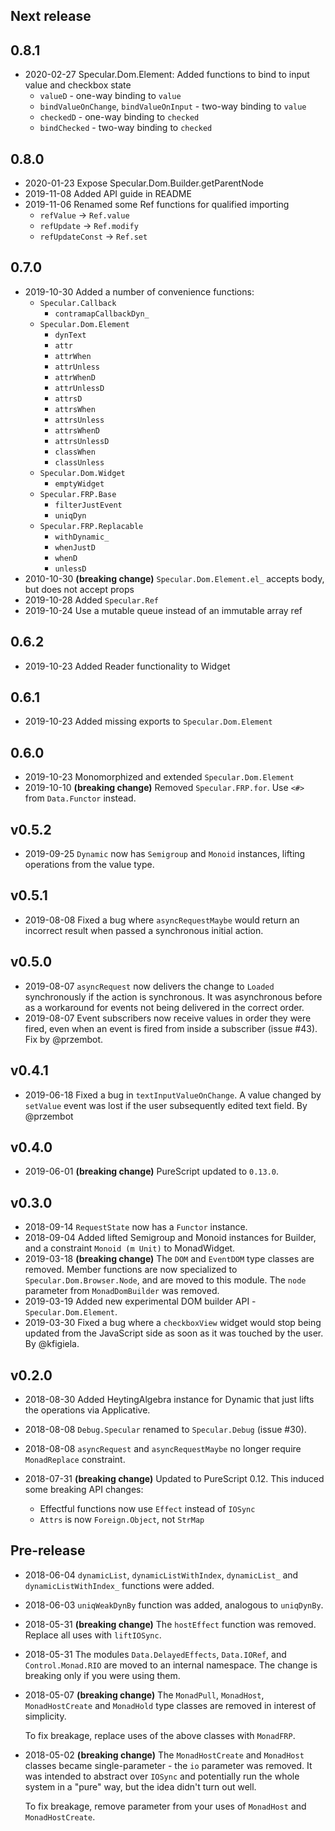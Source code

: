 ## Next release

## 0.8.1

- 2020-02-27 Specular.Dom.Element: Added functions to bind to input value and checkbox state
  - `valueD` - one-way binding to `value`
  - `bindValueOnChange`, `bindValueOnInput` - two-way binding to `value`
  - `checkedD` - one-way binding to `checked`
  - `bindChecked` - two-way binding to `checked`

## 0.8.0

- 2020-01-23 Expose Specular.Dom.Builder.getParentNode
- 2019-11-08 Added API guide in README
- 2019-11-06 Renamed some Ref functions for qualified importing
  - `refValue` -> `Ref.value`
  - `refUpdate` -> `Ref.modify`
  - `refUpdateConst` -> `Ref.set`

## 0.7.0

- 2019-10-30 Added a number of convenience functions:
   * `Specular.Callback`
     * `contramapCallbackDyn_`
   * `Specular.Dom.Element`
     *  `dynText`
     *  `attr`
     *  `attrWhen`
     *  `attrUnless`
     *  `attrWhenD`
     *  `attrUnlessD`
     *  `attrsD`
     *  `attrsWhen`
     *  `attrsUnless`
     *  `attrsWhenD`
     *  `attrsUnlessD`
     *  `classWhen`
     *  `classUnless`
   * `Specular.Dom.Widget`
     * `emptyWidget`
   * `Specular.FRP.Base`
     * `filterJustEvent`
     * `uniqDyn`
   * `Specular.FRP.Replacable`
     * `withDynamic_`
     * `whenJustD`
     * `whenD`
     * `unlessD`
- 2010-10-30 **(breaking change)** `Specular.Dom.Element.el_` accepts body, but does not accept props
- 2019-10-28 Added `Specular.Ref`
- 2019-10-24 Use a mutable queue instead of an immutable array ref

## 0.6.2

- 2019-10-23 Added Reader functionality to Widget

## 0.6.1

- 2019-10-23 Added missing exports to `Specular.Dom.Element`

## 0.6.0

- 2019-10-23 Monomorphized and extended `Specular.Dom.Element`
- 2019-10-10 **(breaking change)** Removed `Specular.FRP.for`. Use `<#>` from `Data.Functor` instead.

## v0.5.2

- 2019-09-25 `Dynamic` now has `Semigroup` and `Monoid` instances, lifting operations from the value type.

## v0.5.1

- 2019-08-08 Fixed a bug where `asyncRequestMaybe` would return an incorrect
  result when passed a synchronous initial action.

## v0.5.0

- 2019-08-07 `asyncRequest` now delivers the change to `Loaded` synchronously if
  the action is synchronous. It was asynchronous before as a workaround for
  events not being delivered in the correct order.
- 2019-08-07 Event subscribers now receive values in order they were fired, even
  when an event is fired from inside a subscriber (issue #43). Fix by @przembot.

## v0.4.1

- 2019-06-18 Fixed a bug in `textInputValueOnChange`. A value changed by
  `setValue` event was lost if the user subsequently edited text field. By
  @przembot

## v0.4.0

- 2019-06-01 **(breaking change)** PureScript updated to `0.13.0`.

## v0.3.0

- 2018-09-14 `RequestState` now has a `Functor` instance.
- 2018-09-04 Added lifted Semigroup and Monoid instances for Builder, and a constraint `Monoid (m Unit)` to MonadWidget.
- 2019-03-18  **(breaking change)** The `DOM` and `EventDOM` type classes are
  removed. Member functions are now specialized to `Specular.Dom.Browser.Node`,
  and are moved to this module. The `node` parameter from `MonadDomBuilder` was
  removed.
- 2019-03-19 Added new experimental DOM builder API - `Specular.Dom.Element`.
- 2019-03-30 Fixed a bug where a `checkboxView` widget would stop being updated
  from the JavaScript side as soon as it was touched by the user. By @kfigiela.

## v0.2.0

- 2018-08-30 Added HeytingAlgebra instance for Dynamic that just lifts the operations via Applicative.

- 2018-08-08 `Debug.Specular` renamed to `Specular.Debug` (issue #30).

- 2018-08-08 `asyncRequest` and `asyncRequestMaybe` no longer require `MonadReplace` constraint.

- 2018-07-31 **(breaking change)** Updated to PureScript 0.12. This induced some breaking API changes:

   - Effectful functions now use `Effect` instead of `IOSync`
   - `Attrs` is now `Foreign.Object`, not `StrMap`

## Pre-release

- 2018-06-04 `dynamicList`, `dynamicListWithIndex`, `dynamicList_` and
  `dynamicListWithIndex_` functions were added.

- 2018-06-03 `uniqWeakDynBy` function was added, analogous to `uniqDynBy`.

- 2018-05-31 **(breaking change)** The `hostEffect` function was removed.
  Replace all uses with `liftIOSync`.

- 2018-05-31 The modules `Data.DelayedEffects`, `Data.IORef`, and
  `Control.Monad.RIO` are moved to an internal namespace. The change is breaking
  only if you were using them.

- 2018-05-07 **(breaking change)** The `MonadPull`, `MonadHost`,
  `MonadHostCreate` and `MonadHold` type classes are removed in interest of
  simplicity.

  To fix breakage, replace uses of the above classes with `MonadFRP`.

- 2018-05-02 **(breaking change)** The `MonadHostCreate` and `MonadHost` classes
  became single-parameter - the `io` parameter was removed. It was intended to
  abstract over `IOSync` and potentially run the whole system in a "pure" way,
  but the idea didn't turn out well.

  To fix breakage, remove parameter from your uses of `MonadHost` and
  `MonadHostCreate`.
